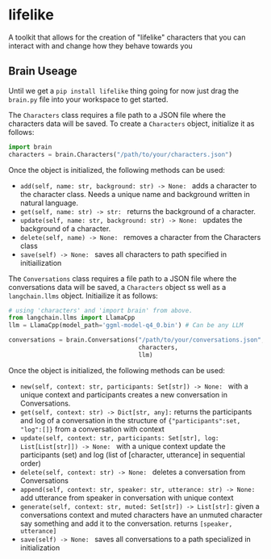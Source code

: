 # lifelike
A toolkit that allows for the creation of "lifelike" characters that you can interact with and change how they behave towards you


## Brain Useage
Until we get a `pip install lifelike` thing going for now just drag the `brain.py` file into your workspace to get started.

The `Characters` class requires a file path to a JSON file where the characters data will be saved. To create a `Characters` object, initialize it as follows:
```python
import brain
characters = brain.Characters("/path/to/your/characters.json")
```
Once the object is initialized, the following methods can be used:
- `add(self, name: str, background: str) -> None: ` adds a character to the character class. Needs a unique name and background written in natural language.
- `get(self, name: str) -> str: ` returns the background of a character.
- `update(self, name: str, background: str) -> None: ` updates the background of a character.
- `delete(self, name) -> None: ` removes a character from the Characters class
- `save(self) -> None: ` saves all characters to path specified in initiailization

The `Conversations` class requires a file path to a JSON file where the conversations data will be saved, a `Characters` object ss well as a `langchain.llms` object. Initiailize it as follows:
```python
# using 'characters' and 'import brain' from above.
from langchain.llms import LlamaCpp
llm = LlamaCpp(model_path='ggml-model-q4_0.bin') # Can be any LLM

conversations = brain.Conversations("/path/to/your/conversations.json",
                                    characters,
                                    llm)
```
Once the object is initialized, the following methods can be used:
- `new(self, context: str, participants: Set[str]) -> None: ` with a unique context and participants creates a new conversation in Conversations.
- `get(self, context: str) -> Dict[str, any]:` returns the participants and log of a conversation in the structure of `{"participants":set, "log":[]}` from a conversation with context
- `update(self, context: str, participants: Set[str], log: List[List[str]]) -> None: ` with a unique context update the participants (set) and log (list of [character, utterance] in sequential order)
- `delete(self, context: str) -> None: ` deletes a conversation from Conversations
- `append(self, context: str, speaker: str, utterance: str) -> None:` add utterance from speaker in conversation with unique context
- `generate(self, context: str, muted: Set[str]) -> List[str]:` given a conversations context and muted characters have an unmuted character say something and add it to the conversation. returns `[speaker, utterance]`
- `save(self) -> None: ` saves all conversations to a path specialized in initialization
